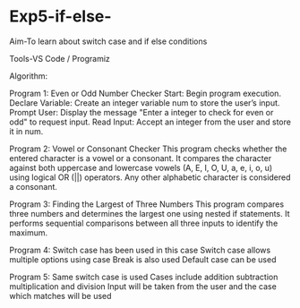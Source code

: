 # Exp5-if-else-
Aim-To learn about switch case and if else conditions

Tools-VS Code / Programiz

Algorithm:

Program 1: Even or Odd Number Checker
Start: Begin program execution.
Declare Variable: Create an integer variable num to store the user’s input.
Prompt User: Display the message "Enter a integer to check for even or odd" to request input.
Read Input: Accept an integer from the user and store it in num.

Program 2: Vowel or Consonant Checker
This program checks whether the entered character is a vowel or a consonant. It compares the character against both uppercase and lowercase vowels (A, E, I, O, U, a, e, i, o, u) using logical OR (||) operators. Any other alphabetic character is considered a consonant.


Program 3: Finding the Largest of Three Numbers
This program compares three numbers and determines the largest one using nested if statements. It performs sequential comparisons between all three inputs to identify the maximum.

Program 4:
Switch case has been used in this case
Switch case allows multiple options using case
Break is also used
Default case can be used

Program 5:
Same switch case is used
Cases include addition subtraction multiplication and division
Input will be taken from the user and the case which matches will be used

